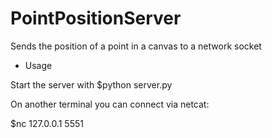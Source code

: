 # PointPositionServer
Sends the position of a point in a canvas to a network socket

* Usage


Start the server with
$python server.py

On another terminal you can connect via netcat:

$nc 127.0.0.1 5551
